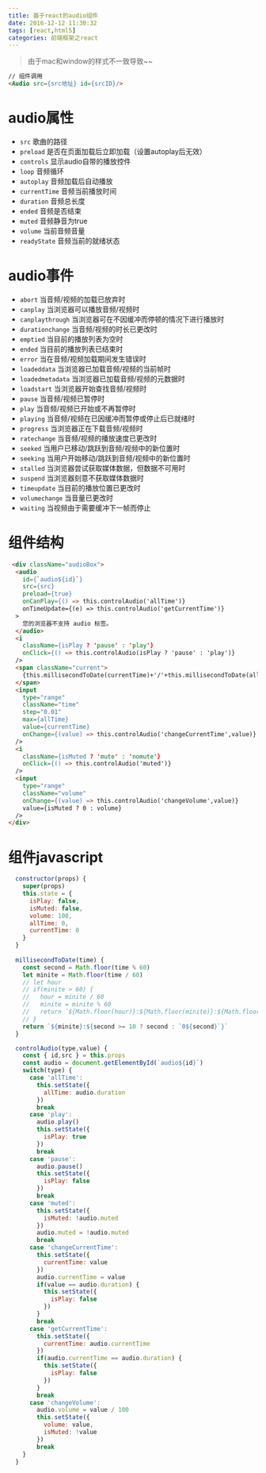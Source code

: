 ```yaml
---
title: 基于react的audio组件
date: 2016-12-12 11:30:32
tags: [react,html5]
categories: 前端框架之react
---
```


> 由于mac和window的样式不一致导致~~

```html
// 组件调用
<Audio src={src地址} id={srcID}/>
```

# audio属性

- `src` 歌曲的路径
- `preload` 是否在页面加载后立即加载（设置autoplay后无效）
- `controls`  显示audio自带的播放控件
- `loop` 音频循环
- `autoplay` 音频加载后自动播放
- `currentTime` 音频当前播放时间
- `duration` 音频总长度
- `ended` 音频是否结束
- `muted` 音频静音为true
- `volume` 当前音频音量
- `readyState`	音频当前的就绪状态

<!-- more -->

# audio事件

- `abort`	当音频/视频的加载已放弃时
- `canplay`	当浏览器可以播放音频/视频时
- `canplaythrough`	当浏览器可在不因缓冲而停顿的情况下进行播放时
- `durationchange`	当音频/视频的时长已更改时
- `emptied`	当目前的播放列表为空时
- `ended`	当目前的播放列表已结束时
- `error`	当在音频/视频加载期间发生错误时
- `loadeddata`	当浏览器已加载音频/视频的当前帧时
- `loadedmetadata`	当浏览器已加载音频/视频的元数据时
- `loadstart`	当浏览器开始查找音频/视频时
- `pause`	当音频/视频已暂停时
- `play`	当音频/视频已开始或不再暂停时
- `playing`	当音频/视频在已因缓冲而暂停或停止后已就绪时
- `progress`	当浏览器正在下载音频/视频时
- `ratechange`	当音频/视频的播放速度已更改时
- `seeked`	当用户已移动/跳跃到音频/视频中的新位置时
- `seeking`	当用户开始移动/跳跃到音频/视频中的新位置时
- `stalled`	当浏览器尝试获取媒体数据，但数据不可用时
- `suspend`	当浏览器刻意不获取媒体数据时
- `timeupdate`	当目前的播放位置已更改时
- `volumechange`	当音量已更改时
- `waiting`	当视频由于需要缓冲下一帧而停止


# 组件结构

```html
 <div className="audioBox">
  <audio 
    id={`audio${id}`}
    src={src}
    preload={true}
    onCanPlay={() => this.controlAudio('allTime')}
    onTimeUpdate={(e) => this.controlAudio('getCurrentTime')}
  >
    您的浏览器不支持 audio 标签。
  </audio>  
  <i 
    className={isPlay ? 'pause' : 'play'} 
    onClick={() => this.controlAudio(isPlay ? 'pause' : 'play')}
  />
  <span className="current">
    {this.millisecondToDate(currentTime)+'/'+this.millisecondToDate(allTime)}
  </span>
  <input 
    type="range" 
    className="time" 
    step="0.01" 
    max={allTime}     
    value={currentTime}  
    onChange={(value) => this.controlAudio('changeCurrentTime',value)} 
  />
  <i 
    className={isMuted ? 'mute' : 'nomute'} 
    onClick={() => this.controlAudio('muted')}
  />
  <input 
    type="range" 
    className="volume"
    onChange={(value) => this.controlAudio('changeVolume',value)} 
    value={isMuted ? 0 : volume} 
  />
</div>
```

# 组件javascript

```javascript
  constructor(props) {
    super(props)
    this.state = {
      isPlay: false,
      isMuted: false,
      volume: 100,
      allTime: 0,
      currentTime: 0
    }
  }
  
  millisecondToDate(time) {
    const second = Math.floor(time % 60)
    let minite = Math.floor(time / 60)
    // let hour
    // if(minite > 60) {
    //   hour = minite / 60
    //   minite = minite % 60
    //   return `${Math.floor(hour)}:${Math.floor(minite)}:${Math.floor(second)}`
    // }
    return `${minite}:${second >= 10 ? second : `0${second}`}`
  }

  controlAudio(type,value) {
    const { id,src } = this.props
    const audio = document.getElementById(`audio${id}`)
    switch(type) {
      case 'allTime':
        this.setState({
          allTime: audio.duration
        })
        break
      case 'play':
        audio.play()
        this.setState({
          isPlay: true
        })
        break
      case 'pause':
        audio.pause()
        this.setState({
          isPlay: false
        })
        break
      case 'muted':
        this.setState({
          isMuted: !audio.muted
        })
        audio.muted = !audio.muted
        break
      case 'changeCurrentTime':
        this.setState({
          currentTime: value
        })
        audio.currentTime = value
        if(value == audio.duration) {
          this.setState({
            isPlay: false
          })
        }
        break
      case 'getCurrentTime':
        this.setState({
          currentTime: audio.currentTime
        })
        if(audio.currentTime == audio.duration) {
          this.setState({
            isPlay: false
          })
        }
        break
      case 'changeVolume':
        audio.volume = value / 100
        this.setState({
          volume: value,
          isMuted: !value
        })
        break  
    }
  }
```



